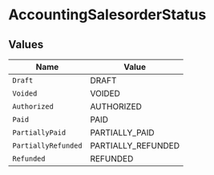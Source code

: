 # AccountingSalesorderStatus


## Values

| Name                | Value               |
| ------------------- | ------------------- |
| `Draft`             | DRAFT               |
| `Voided`            | VOIDED              |
| `Authorized`        | AUTHORIZED          |
| `Paid`              | PAID                |
| `PartiallyPaid`     | PARTIALLY_PAID      |
| `PartiallyRefunded` | PARTIALLY_REFUNDED  |
| `Refunded`          | REFUNDED            |